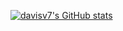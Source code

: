 [![davisv7's GitHub stats](https://github-readme-stats.vercel.app/api?username=davisv7)](https://github.com/anuraghazra/github-readme-stats)
